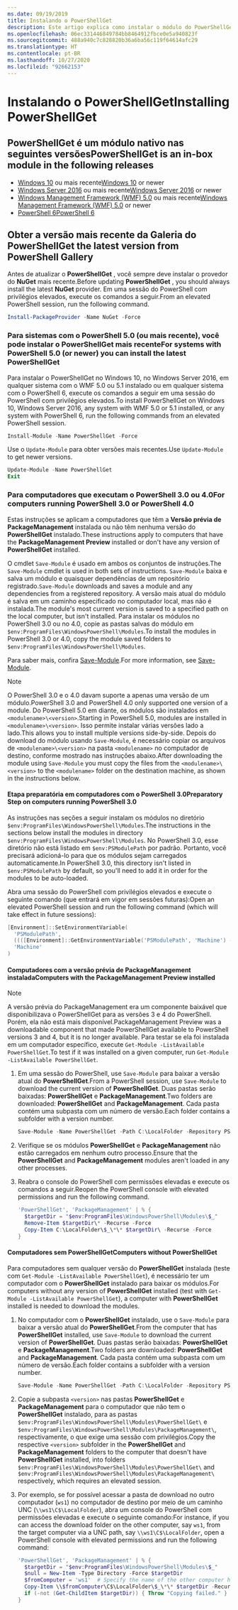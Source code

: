 ```yaml
---
ms.date: 09/19/2019
title: Instalando o PowerShellGet
description: Este artigo explica como instalar o módulo do PowerShellGet em várias versões do PowerShell.
ms.openlocfilehash: 06ec331446849784bb8464912fbce0e5a940823f
ms.sourcegitcommit: 488a940c7c828820b36a6ba56c119f64614afc29
ms.translationtype: HT
ms.contentlocale: pt-BR
ms.lasthandoff: 10/27/2020
ms.locfileid: "92662153"
---
```

# <a name="installing-powershellget"></a><span data-ttu-id="04134-103">Instalando o PowerShellGet</span><span class="sxs-lookup"><span data-stu-id="04134-103">Installing PowerShellGet</span></span>

## <a name="powershellget-is-an-in-box-module-in-the-following-releases"></a><span data-ttu-id="04134-104">PowerShellGet é um módulo nativo nas seguintes versões</span><span class="sxs-lookup"><span data-stu-id="04134-104">PowerShellGet is an in-box module in the following releases</span></span>

- <span data-ttu-id="04134-105">[Windows 10](https://www.microsoft.com/windows) ou mais recente</span><span class="sxs-lookup"><span data-stu-id="04134-105">[Windows 10](https://www.microsoft.com/windows) or newer</span></span>
- <span data-ttu-id="04134-106">[Windows Server 2016](/windows-server/windows-server) ou mais recente</span><span class="sxs-lookup"><span data-stu-id="04134-106">[Windows Server 2016](/windows-server/windows-server) or newer</span></span>
- <span data-ttu-id="04134-107">[Windows Management Framework (WMF) 5.0](https://www.microsoft.com/download/details.aspx?id=50395) ou mais recente</span><span class="sxs-lookup"><span data-stu-id="04134-107">[Windows Management Framework (WMF) 5.0](https://www.microsoft.com/download/details.aspx?id=50395) or newer</span></span>
- [<span data-ttu-id="04134-108">PowerShell 6</span><span class="sxs-lookup"><span data-stu-id="04134-108">PowerShell 6</span></span>](https://github.com/PowerShell/PowerShell/releases)

## <a name="get-the-latest-version-from-powershell-gallery"></a><span data-ttu-id="04134-109">Obter a versão mais recente da Galeria do PowerShell</span><span class="sxs-lookup"><span data-stu-id="04134-109">Get the latest version from PowerShell Gallery</span></span>

<span data-ttu-id="04134-110">Antes de atualizar o **PowerShellGet** , você sempre deve instalar o provedor do **NuGet** mais recente.</span><span class="sxs-lookup"><span data-stu-id="04134-110">Before updating **PowerShellGet** , you should always install the latest **NuGet** provider.</span></span> <span data-ttu-id="04134-111">Em uma sessão do PowerShell com privilégios elevados, execute os comandos a seguir.</span><span class="sxs-lookup"><span data-stu-id="04134-111">From an elevated PowerShell session, run the following command.</span></span>

```powershell
Install-PackageProvider -Name NuGet -Force
```

### <a name="for-systems-with-powershell-50-or-newer-you-can-install-the-latest-powershellget"></a><span data-ttu-id="04134-112">Para sistemas com o PowerShell 5.0 (ou mais recente), você pode instalar o PowerShellGet mais recente</span><span class="sxs-lookup"><span data-stu-id="04134-112">For systems with PowerShell 5.0 (or newer) you can install the latest PowerShellGet</span></span>

<span data-ttu-id="04134-113">Para instalar o PowerShellGet no Windows 10, no Windows Server 2016, em qualquer sistema com o WMF 5.0 ou 5.1 instalado ou em qualquer sistema com o PowerShell 6, execute os comandos a seguir em uma sessão do PowerShell com privilégios elevados.</span><span class="sxs-lookup"><span data-stu-id="04134-113">To install PowerShellGet on Windows 10, Windows Server 2016, any system with WMF 5.0 or 5.1 installed, or any system with PowerShell 6, run the following commands from an elevated PowerShell session.</span></span>

```powershell
Install-Module -Name PowerShellGet -Force
```

<span data-ttu-id="04134-114">Use o `Update-Module` para obter versões mais recentes.</span><span class="sxs-lookup"><span data-stu-id="04134-114">Use `Update-Module` to get newer versions.</span></span>

```powershell
Update-Module -Name PowerShellGet
Exit
```

### <a name="for-computers-running-powershell-30-or-powershell-40"></a><span data-ttu-id="04134-115">Para computadores que executam o PowerShell 3.0 ou 4.0</span><span class="sxs-lookup"><span data-stu-id="04134-115">For computers running PowerShell 3.0 or PowerShell 4.0</span></span>

<span data-ttu-id="04134-116">Estas instruções se aplicam a computadores que têm a **Versão prévia de PackageManagement** instalada ou não têm nenhuma versão do **PowerShellGet** instalado.</span><span class="sxs-lookup"><span data-stu-id="04134-116">These instructions apply to computers that have the **PackageManagement Preview** installed or don't have any version of **PowerShellGet** installed.</span></span>

<span data-ttu-id="04134-117">O cmdlet `Save-Module` é usado em ambos os conjuntos de instruções.</span><span class="sxs-lookup"><span data-stu-id="04134-117">The `Save-Module` cmdlet is used in both sets of instructions.</span></span> <span data-ttu-id="04134-118">`Save-Module` baixa e salva um módulo e quaisquer dependências de um repositório registrado.</span><span class="sxs-lookup"><span data-stu-id="04134-118">`Save-Module` downloads and saves a module and any dependencies from a registered repository.</span></span> <span data-ttu-id="04134-119">A versão mais atual do módulo é salva em um caminho especificado no computador local, mas não é instalada.</span><span class="sxs-lookup"><span data-stu-id="04134-119">The module's most current version is saved to a specified path on the local computer, but isn't installed.</span></span> <span data-ttu-id="04134-120">Para instalar os módulos no PowerShell 3.0 ou no 4.0, copie as pastas salvas do módulo em `$env:ProgramFiles\WindowsPowerShell\Modules`.</span><span class="sxs-lookup"><span data-stu-id="04134-120">To install the modules in PowerShell 3.0 or 4.0, copy the module saved folders to `$env:ProgramFiles\WindowsPowerShell\Modules`.</span></span>

<span data-ttu-id="04134-121">Para saber mais, confira [Save-Module](/powershell/module/PowershellGet/Save-Module).</span><span class="sxs-lookup"><span data-stu-id="04134-121">For more information, see [Save-Module](/powershell/module/PowershellGet/Save-Module).</span></span>

> [!NOTE]
> <span data-ttu-id="04134-122">O PowerShell 3.0 e o 4.0 davam suporte a apenas uma versão de um módulo.</span><span class="sxs-lookup"><span data-stu-id="04134-122">PowerShell 3.0 and PowerShell 4.0 only supported one version of a module.</span></span> <span data-ttu-id="04134-123">Do PowerShell 5.0 em diante, os módulos são instalados em `<modulename>\<version>`.</span><span class="sxs-lookup"><span data-stu-id="04134-123">Starting in PowerShell 5.0, modules are installed in `<modulename>\<version>`.</span></span> <span data-ttu-id="04134-124">Isso permite instalar várias versões lado a lado.</span><span class="sxs-lookup"><span data-stu-id="04134-124">This allows you to install multiple versions side-by-side.</span></span> <span data-ttu-id="04134-125">Depois do download do módulo usando `Save-Module`, é necessário copiar os arquivos de `<modulename>\<version>` na pasta `<modulename>` no computador de destino, conforme mostrado nas instruções abaixo.</span><span class="sxs-lookup"><span data-stu-id="04134-125">After downloading the module using `Save-Module` you must copy the files from the `<modulename>\<version>` to the `<modulename>` folder on the destination machine, as shown in the instructions below.</span></span>

#### <a name="preparatory-step-on-computers-running-powershell-30"></a><span data-ttu-id="04134-126">Etapa preparatória em computadores com o PowerShell 3.0</span><span class="sxs-lookup"><span data-stu-id="04134-126">Preparatory Step on computers running PowerShell 3.0</span></span>

<span data-ttu-id="04134-127">As instruções nas seções a seguir instalam os módulos no diretório `$env:ProgramFiles\WindowsPowerShell\Modules`.</span><span class="sxs-lookup"><span data-stu-id="04134-127">The instructions in the sections below install the modules in directory `$env:ProgramFiles\WindowsPowerShell\Modules`.</span></span>
<span data-ttu-id="04134-128">No PowerShell 3.0, esse diretório não está listado em `$env:PSModulePath` por padrão. Portanto, você precisará adicioná-lo para que os módulos sejam carregados automaticamente.</span><span class="sxs-lookup"><span data-stu-id="04134-128">In PowerShell 3.0, this directory isn't listed in `$env:PSModulePath` by default, so you'll need to add it in order for the modules to be auto-loaded.</span></span>

<span data-ttu-id="04134-129">Abra uma sessão do PowerShell com privilégios elevados e execute o seguinte comando (que entrará em vigor em sessões futuras):</span><span class="sxs-lookup"><span data-stu-id="04134-129">Open an elevated PowerShell session and run the following command (which will take effect in future sessions):</span></span>

```powershell
[Environment]::SetEnvironmentVariable(
  'PSModulePath',
  ((([Environment]::GetEnvironmentVariable('PSModulePath', 'Machine') -split ';') + "$env:ProgramFiles\WindowsPowerShell\Modules") -join ';'),
  'Machine'
)
```

#### <a name="computers-with-the-packagemanagement-preview-installed"></a><span data-ttu-id="04134-130">Computadores com a versão prévia de PackageManagement instalada</span><span class="sxs-lookup"><span data-stu-id="04134-130">Computers with the PackageManagement Preview installed</span></span>

> [!NOTE]
> <span data-ttu-id="04134-131">A versão prévia do PackageManagement era um componente baixável que disponibilizava o PowerShellGet para as versões 3 e 4 do PowerShell. Porém, ela não está mais disponível.</span><span class="sxs-lookup"><span data-stu-id="04134-131">PackageManagement Preview was a downloadable component that made PowerShellGet available to PowerShell versions 3 and 4, but it is no longer available.</span></span>
> <span data-ttu-id="04134-132">Para testar se ela foi instalada em um computador específico, execute `Get-Module -ListAvailable PowerShellGet`.</span><span class="sxs-lookup"><span data-stu-id="04134-132">To test if it was installed on a given computer, run `Get-Module -ListAvailable PowerShellGet`.</span></span>

1. <span data-ttu-id="04134-133">Em uma sessão do PowerShell, use `Save-Module` para baixar a versão atual do **PowerShellGet**.</span><span class="sxs-lookup"><span data-stu-id="04134-133">From a PowerShell session, use `Save-Module` to download the current version of **PowerShellGet**.</span></span> <span data-ttu-id="04134-134">Duas pastas serão baixadas: **PowerShellGet** e **PackageManagement**.</span><span class="sxs-lookup"><span data-stu-id="04134-134">Two folders are downloaded: **PowerShellGet** and **PackageManagement**.</span></span> <span data-ttu-id="04134-135">Cada pasta contém uma subpasta com um número de versão.</span><span class="sxs-lookup"><span data-stu-id="04134-135">Each folder contains a subfolder with a version number.</span></span>

   ```powershell
   Save-Module -Name PowerShellGet -Path C:\LocalFolder -Repository PSGallery
   ```

1. <span data-ttu-id="04134-136">Verifique se os módulos **PowerShellGet** e **PackageManagement** não estão carregados em nenhum outro processo.</span><span class="sxs-lookup"><span data-stu-id="04134-136">Ensure that the **PowerShellGet** and **PackageManagement** modules aren't loaded in any other processes.</span></span>

1. <span data-ttu-id="04134-137">Reabra o console do PowerShell com permissões elevadas e execute os comandos a seguir.</span><span class="sxs-lookup"><span data-stu-id="04134-137">Reopen the PowerShell console with elevated permissions and run the following command.</span></span>

   ```powershell
   'PowerShellGet', 'PackageManagement' | % {
     $targetDir = "$env:ProgramFiles\WindowsPowerShell\Modules\$_"
     Remove-Item $targetDir\* -Recurse -Force
     Copy-Item C:\LocalFolder\$_\*\* $targetDir\ -Recurse -Force
   }
   ```

#### <a name="computers-without-powershellget"></a><span data-ttu-id="04134-138">Computadores sem PowerShellGet</span><span class="sxs-lookup"><span data-stu-id="04134-138">Computers without PowerShellGet</span></span>

<span data-ttu-id="04134-139">Para computadores sem qualquer versão do **PowerShellGet** instalada (teste com `Get-Module -ListAvailable PowerShellGet`), é necessário ter um computador com o **PowerShellGet** instalado para baixar os módulos.</span><span class="sxs-lookup"><span data-stu-id="04134-139">For computers without any version of **PowerShellGet** installed (test with `Get-Module -ListAvailable PowerShellGet`), a computer with **PowerShellGet** installed is needed to download the modules.</span></span>

1. <span data-ttu-id="04134-140">No computador com o **PowerShellGet** instalado, use o `Save-Module` para baixar a versão atual do **PowerShellGet**.</span><span class="sxs-lookup"><span data-stu-id="04134-140">From the computer that has **PowerShellGet** installed, use `Save-Module` to download the current version of **PowerShellGet**.</span></span> <span data-ttu-id="04134-141">Duas pastas serão baixadas: **PowerShellGet** e **PackageManagement**.</span><span class="sxs-lookup"><span data-stu-id="04134-141">Two folders are downloaded: **PowerShellGet** and **PackageManagement**.</span></span> <span data-ttu-id="04134-142">Cada pasta contém uma subpasta com um número de versão.</span><span class="sxs-lookup"><span data-stu-id="04134-142">Each folder contains a subfolder with a version number.</span></span>

   ```powershell
   Save-Module -Name PowerShellGet -Path C:\LocalFolder -Repository PSGallery
   ```

1. <span data-ttu-id="04134-143">Copie a subpasta `<version>` nas pastas **PowerShellGet** e **PackageManagement** para o computador que não tem o **PowerShellGet** instalado, para as pastas `$env:ProgramFiles\WindowsPowerShell\Modules\PowerShellGet\` e `$env:ProgramFiles\WindowsPowerShell\Modules\PackageManagement\`, respectivamente, o que exige uma sessão com privilégios.</span><span class="sxs-lookup"><span data-stu-id="04134-143">Copy the respective `<version>` subfolder in the **PowerShellGet** and **PackageManagement** folders to the computer that doesn't have **PowerShellGet** installed, into folders `$env:ProgramFiles\WindowsPowerShell\Modules\PowerShellGet\` and `$env:ProgramFiles\WindowsPowerShell\Modules\PackageManagement\` respectively, which requires an elevated session.</span></span>

1. <span data-ttu-id="04134-144">Por exemplo, se for possível acessar a pasta de download no outro computador (`ws1`) no computador de destino por meio de um caminho UNC (`\\ws1\C$\LocalFolder`), abra um console do PowerShell com permissões elevadas e execute o seguinte comando:</span><span class="sxs-lookup"><span data-stu-id="04134-144">For instance, if you can access the download folder on the other computer, say `ws1`, from the target computer via a UNC path, say `\\ws1\C$\LocalFolder`, open a PowerShell console with elevated permissions and run the following command:</span></span>

   ```powershell
   'PowerShellGet', 'PackageManagement' | % {
     $targetDir = "$env:ProgramFiles\WindowsPowerShell\Modules\$_"
     $null = New-Item -Type Directory -Force $targetDir
     $fromComputer = 'ws1'  # Specify the name of the other computer here.
     Copy-Item \\$fromComputer\C$\LocalFolder\$_\*\* $targetDir -Recurse -Force
     if (-not (Get-ChildItem $targetDir)) { Throw "Copying failed." }
   }
   ```
